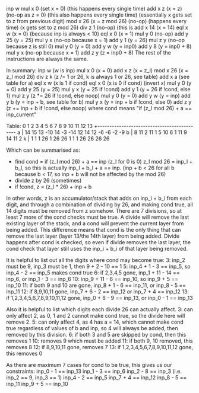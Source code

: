 inp w
mul x 0  (set x = 0) (this happens every single time)
add x z  (x = z) (no-op as z = 0) (this also happens every single time) (essentially x gets set to z from previous digit)
mod x 26 (x = z mod 26) (no-op) (happens every time) (x gets set to z mod 26)
div z 1  (no-op) (this is 
add x 14 (x = 14)
eql x w  (x = 0) (because inp is always < 10)
eql x 0  (x = 1)
mul y 0  (no-op)
add y 25 (y = 25)
mul y x  (no-op because x = 1)
add y 1  (y = 26)
mul z y  (no-op because z is still 0)
mul y 0  (y = 0)
add y w  (y = inp0)
add y 8  (y = inp0 + 8)
mul y x  (no-op because x = 1)
add z y  (z = inp0 + 8)
The rest of the instructions are always the same.

In summary:
inp w    (w is inp)
mul x 0  (x = 0)
add x z  (x = z_l)
mod x 26 (x = z_l mod 26)
div z k  (z /= 1 or 26, k is always 1 or 26, see table)
add x a  (see table for a)
eql x w  (x is 1 if cond)
eql x 0  (x is 0 if cond) (invert x)
mul y 0  (y = 0)
add y 25 (y = 25)
mul y x  (y = 25 if !cond)
add y 1  (y = 26 if !cond, else 1)
mul z y  (z *= 26 if !cond, else noop)
mul y 0  (y = 0)
add y w  (y = inp)
add y b  (y = inp + b, see table for b)
mul y x  (y = inp + b if !cond, else 0)
add z y  (z += inp + b if !cond, else noop)
where cond means "if (z_l mod 26) + a == inp_current"

Table:
     0  1  2   3  4  5   6  7  8  9 10 11 12 13
  +--------------------------------------------
a | 14 15 13 -10 14 -3 -14 12 14 12 -6 -6 -2 -9
b |  8 11  2  11  1  5  10  6  1 11  9 14 11  2
k |  1  1  1  26  1 26  26  1  1  1 26 26 26 26

Which can be summarised as:
- find cond = if (z_l mod 26) + a == inp (z_l for 0 is 0) z_l mod 26 = inp_l + b_l, so this is actually inp_l + b_l + a == inp. (inp + b < 26 for all b because b < 17, so inp + b will not be affected by the mod 26)
- divide z by 26 (sometimes)
- if !cond, z = (z_l * 26) + inp + b

In other words, z is an accumulator/stack that adds on inp_i + b_i from each digit, and through a combination of dividing by 26, and making cond true, all 14 digits must be removed from z somehow. There are 7 divisions, so at least 7 more of the cond checks must be true.
A divide will remove the last existing layer of the stack, and a cond will prevent the current layer from being added. This difference means that cond is the only thing that can remove the last layer (layer 13/the 14th layer) from being added.
Divide happens after cond is checked, so even if divide removes the last layer, the cond check that layer still uses the inp_i + b_i of that layer being removed.

It is helpful to list out all the digits where cond may become true:
3: inp_2 must be 9, inp_3 must be 1, then 9 + 2 - 10 == 1
5: inp_4 + 1 - 3 == inp_5, so inp_4 - 2 == inp_5 makes cond true
6: if 2,3,4,5 gone, inp_1 + 11 - 14 == inp_6, or inp_1 - 3 == inp_6
10: inp_9 + 11 - 6 == inp_10, so inp_9 + 5 == inp_10
11: if both 9 and 10 are gone, inp_8 + 1 - 6 == inp_11, or inp_8 - 5 == inp_11
12: if 8,9,10,11 gone, inp_7 + 6 - 2 == inp_12 or inp_7 + 4 == inp_12
13: if 1,2,3,4,5,6,7,8,9,10,11,12 gone, inp_0 + 8 - 9 == inp_13, or inp_0 - 1 == inp_13

Also it is helpful to list which digits each divide 26 can actually affect.
3: can only affect 2, as 0, 1 and 2 cannot make cond true, so the divide here will remove 2.
5: can only affect 4, as 4 has a = 14, which cannot make cond true regardless of values of b and inp, so 4 will always be added, then removed by this division.
6: if both 3 and 5 are skipped by cond, then this removes 1
10: removes 9 which must be added
11: if both 9, 10 removed, this removes 8
12: if 8,9,10,11 gone, removes 7
13: if 1,2,3,4,5,6,7,8,9,10,11,12 gone, this removes 0

As there are maximum 7 cases for cond to be true, this gives us our constraints:
inp_0 - 1 == inp_13
inp_1 - 3 == inp_6
inp_2 - 8 == inp_3 (i.e. inp_2 == 9, inp_3 == 1)
inp_4 - 2 == inp_5
inp_7 + 4 == inp_12
inp_8 - 5 == inp_11
inp_9 + 5 == inp_10
